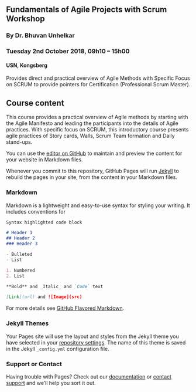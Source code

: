 ## Fundamentals of Agile Projects with Scrum Workshop 
### By Dr. Bhuvan Unhelkar
### Tuesday 2nd October 2018,  09h10 – 15h00
#### USN, Kongsberg


Provides direct and practical overview of Agile Methods with Specific Focus on SCRUM to provide pointers for Certification (Professional Scrum Master). 

## Course content
This course provides a practical overview of Agile methods by starting with the Agile Manifesto and leading the participants into the details of Agile practices. With specific focus on SCRUM, this introductory course presents agile practices of Story cards, Walls, Scrum Team formation and Daily stand-ups.


You can use the [editor on GitHub](https://github.com/Aurilla/big-data/edit/master/index.md) to maintain and preview the content for your website in Markdown files.

Whenever you commit to this repository, GitHub Pages will run [Jekyll](https://jekyllrb.com/) to rebuild the pages in your site, from the content in your Markdown files.

### Markdown

Markdown is a lightweight and easy-to-use syntax for styling your writing. It includes conventions for

```markdown
Syntax highlighted code block

# Header 1
## Header 2
### Header 3

- Bulleted
- List

1. Numbered
2. List

**Bold** and _Italic_ and `Code` text

[Link](url) and ![Image](src)
```

For more details see [GitHub Flavored Markdown](https://guides.github.com/features/mastering-markdown/).

### Jekyll Themes

Your Pages site will use the layout and styles from the Jekyll theme you have selected in your [repository settings](https://github.com/Aurilla/big-data/settings). The name of this theme is saved in the Jekyll `_config.yml` configuration file.

### Support or Contact

Having trouble with Pages? Check out our [documentation](https://help.github.com/categories/github-pages-basics/) or [contact support](aurillaa@usn.no) and we’ll help you sort it out.
